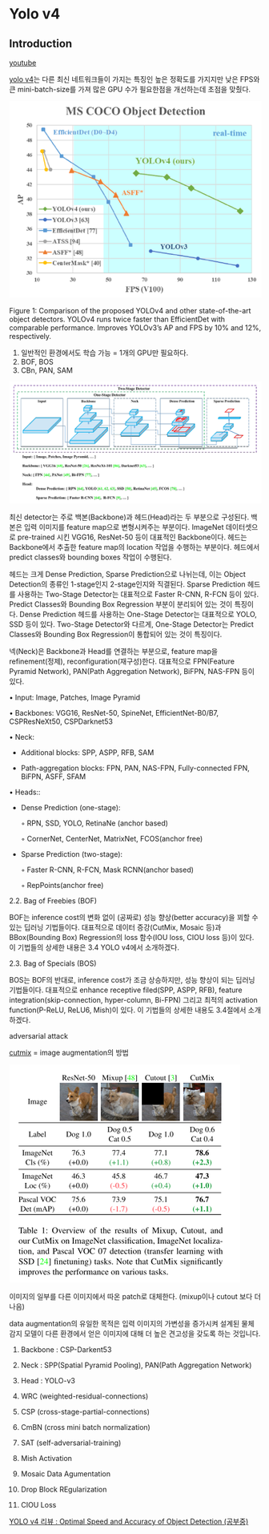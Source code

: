 # Yolo v4

## Introduction


[youtube](https://www.youtube.com/watch?v=_JzOFWx1vZg)

[yolo v4](https://arxiv.org/pdf/2004.10934.pdf)는 다른 최신 네트워크들이 가지는 특징인 높은 정확도를 가지지만 낮은 FPS와 큰 mini-batch-size를 가져 많은 GPU 수가 필요한점을 개선하는데 초점을 맞췄다. 

![yolo1](./image/yolo1.png "yolo1")

Figure 1: Comparison of the proposed YOLOv4 and other
state-of-the-art object detectors. YOLOv4 runs twice faster
than EfficientDet with comparable performance. Improves
YOLOv3’s AP and FPS by 10% and 12%, respectively.


1) 일반적인 환경에서도 학습 가능 = 1개의 GPU만 필요하다.
2) BOF, BOS
3) CBn, PAN, SAM

![hnb](./image/hnb.png "hnb")

최신 detector는 주로 백본(Backbone)과 헤드(Head)라는 두 부분으로 구성된다. 백본은 입력 이미지를 feature map으로 변형시켜주는 부분이다. ImageNet 데이터셋으로 pre-trained 시킨 VGG16, ResNet-50 등이 대표적인 Backbone이다. 헤드는 Backbone에서 추출한 feature map의 location 작업을 수행하는 부분이다. 헤드에서 predict classes와 bounding boxes 작업이 수행된다. 

헤드는 크게 Dense Prediction, Sparse Prediction으로 나뉘는데, 이는 Object Detection의 종류인 1-stage인지 2-stage인지와 직결된다. Sparse Prediction 헤드를 사용하는 Two-Stage Detector는 대표적으로 Faster R-CNN, R-FCN 등이 있다. Predict Classes와 Bounding Box Regression 부분이 분리되어 있는 것이 특징이다. Dense Prediction 헤드를 사용하는 One-Stage Detector는 대표적으로  YOLO, SSD 등이 있다. Two-Stage Detector와 다르게, One-Stage Detector는 Predict Classes와 Bounding Box Regression이 통합되어 있는 것이 특징이다.

넥(Neck)은 Backbone과 Head를 연결하는 부분으로, feature map을 refinement(정제), reconfiguration(재구성)한다. 대표적으로 FPN(Feature Pyramid Network), PAN(Path Aggregation Network), BiFPN, NAS-FPN 등이 있다. 


• Input: Image, Patches, Image Pyramid

• Backbones: VGG16, ResNet-50, SpineNet, EfficientNet-B0/B7, CSPResNeXt50, CSPDarknet53

• Neck:
- Additional blocks: SPP, ASPP, RFB, SAM

- Path-aggregation blocks: FPN, PAN,
NAS-FPN, Fully-connected FPN, BiFPN, ASFF, SFAM

• Heads::
- Dense Prediction (one-stage):
        
    ◦ RPN, SSD, YOLO, RetinaNe (anchor based)

    ◦ CornerNet, CenterNet, MatrixNet, FCOS(anchor free)

- Sparse Prediction (two-stage):
  
    ◦ Faster R-CNN, R-FCN, Mask RCNN(anchor based)
   
    ◦ RepPoints(anchor free)

2.2. Bag of Freebies (BOF)

 BOF는 inference cost의 변화 없이 (공짜로) 성능 향상(better accuracy)을 꾀할 수 있는 딥러닝 기법들이다. 대표적으로 데이터 증강(CutMix, Mosaic 등)과 BBox(Bounding Box) Regression의 loss 함수(IOU loss, CIOU loss 등)이 있다. 이 기법들의 상세한 내용은 3.4 YOLO v4에서 소개하겠다.

 

2.3. Bag of Specials (BOS)

 BOS는 BOF의 반대로, inference cost가 조금 상승하지만, 성능 향상이 되는 딥러닝 기법들이다. 대표적으로 enhance receptive filed(SPP, ASPP, RFB), feature integration(skip-connection, hyper-column, Bi-FPN) 그리고 최적의 activation function(P-ReLU, ReLU6, Mish)이 있다. 이 기법들의 상세한 내용도 3.4절에서 소개하겠다.


adversarial attack

[cutmix](https://arxiv.org/pdf/1905.04899.pdf) = image augmentation의 방법

![cutmix](./image/cutmix.png "cutmix")


이미지의 일부를 다른 이미지에서 따온 patch로 대체한다. (mixup이나 cutout 보다 더나음)

data augmentation의 유일한 목적은 입력 이미지의 가변성을 증가시켜 설계된 물체 감지 모델이 다른 환경에서 얻은 이미지에 대해 더 높은 견고성을 갖도록 하는 것입니다.








1) Backbone : CSP-Darkent53

2) Neck : SPP(Spatial Pyramid Pooling), PAN(Path Aggregation Network)

3) Head : YOLO-v3 

1) WRC (weighted-residual-connections)
2) CSP (cross-stage-partial-connections)
3) CmBN (cross mini batch normalization)
4) SAT (self-adversarial-training)
5) Mish Activation
6) Mosaic Data Agumentation
7) Drop Block REgularization
8) CIOU Loss






[YOLO v4 리뷰 : Optimal Speed and Accuracy of Object Detection (공부중)](https://ropiens.tistory.com/33)